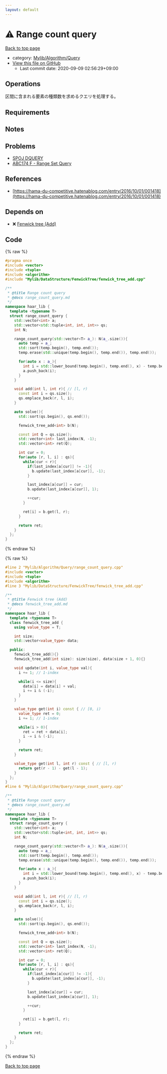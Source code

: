 ```yaml
---
layout: default
---
```


<!-- mathjax config similar to math.stackexchange -->
<script type="text/javascript" async
  src="https://cdnjs.cloudflare.com/ajax/libs/mathjax/2.7.5/MathJax.js?config=TeX-MML-AM_CHTML">
</script>
<script type="text/x-mathjax-config">
  MathJax.Hub.Config({
    TeX: { equationNumbers: { autoNumber: "AMS" }},
    tex2jax: {
      inlineMath: [ ['$','$'] ],
      processEscapes: true
    },
    "HTML-CSS": { matchFontHeight: false },
    displayAlign: "left",
    displayIndent: "2em"
  });
</script>

<script type="text/javascript" src="https://cdnjs.cloudflare.com/ajax/libs/jquery/3.4.1/jquery.min.js"></script>
<script src="https://cdn.jsdelivr.net/npm/jquery-balloon-js@1.1.2/jquery.balloon.min.js" integrity="sha256-ZEYs9VrgAeNuPvs15E39OsyOJaIkXEEt10fzxJ20+2I=" crossorigin="anonymous"></script>
<script type="text/javascript" src="../../../../assets/js/copy-button.js"></script>
<link rel="stylesheet" href="../../../../assets/css/copy-button.css" />


# :warning: Range count query

<a href="../../../../index.html">Back to top page</a>

* category: <a href="../../../../index.html#f3e3957dafbf526c46359105e1a71d64">Mylib/Algorithm/Query</a>
* <a href="{{ site.github.repository_url }}/blob/master/Mylib/Algorithm/Query/range_count_query.cpp">View this file on GitHub</a>
    - Last commit date: 2020-09-09 02:56:29+09:00




## Operations

区間に含まれる要素の種類数を求めるクエリを処理する。

## Requirements

## Notes

## Problems

- [SPOJ DQUERY](https://www.spoj.com/problems/DQUERY/)
- [ABC174 F - Range Set Query](https://atcoder.jp/contests/abc174/tasks/abc174_f)

## References

- [https://hama-du-competitive.hatenablog.com/entry/2016/10/01/001418](https://hama-du-competitive.hatenablog.com/entry/2016/10/01/001418)


## Depends on

* :x: <a href="../../DataStructure/FenwickTree/fenwick_tree_add.cpp.html">Fenwick tree (Add)</a>


## Code

<a id="unbundled"></a>
{% raw %}
```cpp
#pragma once
#include <vector>
#include <tuple>
#include <algorithm>
#include "Mylib/DataStructure/FenwickTree/fenwick_tree_add.cpp"

/**
 * @title Range count query
 * @docs range_count_query.md
 */
namespace haar_lib {
  template <typename T>
  struct range_count_query {
    std::vector<int> a;
    std::vector<std::tuple<int, int, int>> qs;
    int N;

    range_count_query(std::vector<T> a_): N(a_.size()){
      auto temp = a_;
      std::sort(temp.begin(), temp.end());
      temp.erase(std::unique(temp.begin(), temp.end()), temp.end());

      for(auto x : a_){
        int i = std::lower_bound(temp.begin(), temp.end(), x) - temp.begin();
        a.push_back(i);
      }
    }

    void add(int l, int r){ // [l, r)
      const int i = qs.size();
      qs.emplace_back(r, l, i);
    }

    auto solve(){
      std::sort(qs.begin(), qs.end());

      fenwick_tree_add<int> b(N);

      const int Q = qs.size();
      std::vector<int> last_index(N, -1);
      std::vector<int> ret(Q);

      int cur = 0;
      for(auto [r, l, i] : qs){
        while(cur < r){
          if(last_index[a[cur]] != -1){
            b.update(last_index[a[cur]], -1);
          }

          last_index[a[cur]] = cur;
          b.update(last_index[a[cur]], 1);

          ++cur;
        }

        ret[i] = b.get(l, r);
      }

      return ret;
    }
  };
}

```
{% endraw %}

<a id="bundled"></a>
{% raw %}
```cpp
#line 2 "Mylib/Algorithm/Query/range_count_query.cpp"
#include <vector>
#include <tuple>
#include <algorithm>
#line 3 "Mylib/DataStructure/FenwickTree/fenwick_tree_add.cpp"

/**
 * @title Fenwick tree (Add)
 * @docs fenwick_tree_add.md
 */
namespace haar_lib {
  template <typename T>
  class fenwick_tree_add {
    using value_type = T;

    int size;
    std::vector<value_type> data;

  public:
    fenwick_tree_add(){}
    fenwick_tree_add(int size): size(size), data(size + 1, 0){}

    void update(int i, value_type val){
      i += 1; // 1-index

      while(i <= size){
        data[i] = data[i] + val;
        i += i & (-i);
      }
    }

    value_type get(int i) const { // [0, i)
      value_type ret = 0;
      i += 1; // 1-index

      while(i > 0){
        ret = ret + data[i];
        i -= i & (-i);
      }

      return ret;
    }

    value_type get(int l, int r) const { // [l, r)
      return get(r - 1) - get(l - 1);
    }
  };
}
#line 6 "Mylib/Algorithm/Query/range_count_query.cpp"

/**
 * @title Range count query
 * @docs range_count_query.md
 */
namespace haar_lib {
  template <typename T>
  struct range_count_query {
    std::vector<int> a;
    std::vector<std::tuple<int, int, int>> qs;
    int N;

    range_count_query(std::vector<T> a_): N(a_.size()){
      auto temp = a_;
      std::sort(temp.begin(), temp.end());
      temp.erase(std::unique(temp.begin(), temp.end()), temp.end());

      for(auto x : a_){
        int i = std::lower_bound(temp.begin(), temp.end(), x) - temp.begin();
        a.push_back(i);
      }
    }

    void add(int l, int r){ // [l, r)
      const int i = qs.size();
      qs.emplace_back(r, l, i);
    }

    auto solve(){
      std::sort(qs.begin(), qs.end());

      fenwick_tree_add<int> b(N);

      const int Q = qs.size();
      std::vector<int> last_index(N, -1);
      std::vector<int> ret(Q);

      int cur = 0;
      for(auto [r, l, i] : qs){
        while(cur < r){
          if(last_index[a[cur]] != -1){
            b.update(last_index[a[cur]], -1);
          }

          last_index[a[cur]] = cur;
          b.update(last_index[a[cur]], 1);

          ++cur;
        }

        ret[i] = b.get(l, r);
      }

      return ret;
    }
  };
}

```
{% endraw %}

<a href="../../../../index.html">Back to top page</a>

